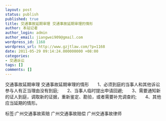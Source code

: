 ```yaml
---
layout: post
status: publish
published: true
title: 交通事故延期审理 交通事故延期审理的情形
author: 本站记者
author_login: admin
author_email: jiangwei909@gmail.com
wordpress_id: 1168
wordpress_url: http://www.gzjtlaw.com/?p=1168
date: 2011-05-29 09:14:24.000000000 +08:00
categories:
- 交通诉讼
tags: []
comments: []
---
```

交通事故延期审理 交通事故延期审理的情形　　1、必须到庭的当事人和其他诉讼参与人有正当理由没有到庭;　　2、当事人临时提出申请回避;　　3、需要通知新的证人到庭，调取新的证据，重新鉴定、勘验，或者需要补充调查的;　　4、其他应当延期的情形。标签:广州交通事故索赔 广州交通事故赔偿 广州交通事故律师
